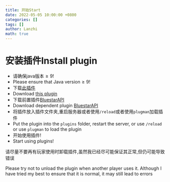 ```yaml
---
title: 开始Start
date: 2022-05-05 10:00:00 +0800
categories: []
tags: []
author: Lanzhi
math: true
---
```


# 安装插件Install plugin
 - 请确保java版本$\geq9$!
 - Please ensure that Java version$\geq9$!
 - 下载[此插件](https://github.com/lanzhi6/BluestarCraft/) 
 - Download [this plugin](https://github.com/lanzhi6/BluestarCraft/) 
 - 下载前置插件[BluestarAPI](https://github.com/lanzhi6/BluestarAPI)
 - Download dependent plugin [BluestarAPI](https://github.com/lanzhi6/BluestarAPI)
 - 将插件放入插件文件夹,重启服务器或者使用`/reload`或者使用`plugman`加载插件
 - Put the plugin into the ```plugins``` folder, restart the server, or use ```/reload``` or use ```plugman``` to load the plugin
 - 开始使用插件!
 - Start using plugins!

请尽量不要再有玩家使用时卸载插件,虽然我已经尽可能保证其正常,但仍可能导致错误

Please try not to unload the plugin when another player uses it. Although I have tried my best to ensure that it is normal, it may still lead to errors